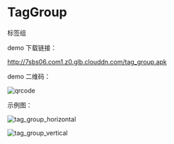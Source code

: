 # TagGroup

标签组

demo 下载链接：

<http://7sbs06.com1.z0.glb.clouddn.com/tag_group.apk>

demo 二维码：

![qrcode](https://github.com/cashow/AndroidTricks/blob/master/TagGroup/qrcode.png)

示例图：

![tag_group_horizontal](http://7sbs06.com1.z0.glb.clouddn.com/tag_group_horizontal.png)

![tag_group_vertical](http://7sbs06.com1.z0.glb.clouddn.com/tag_group_vertical.png)
